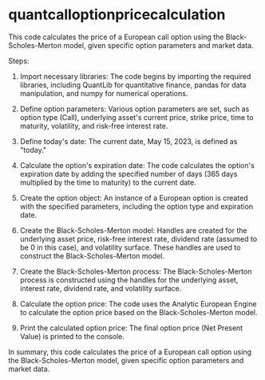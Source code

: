 # quantcalloptionpricecalculation
This code calculates the price of a European call option using the Black-Scholes-Merton model, given specific option parameters and market data.

Steps:

1. Import necessary libraries: The code begins by importing the required libraries, including QuantLib for quantitative finance, pandas for data manipulation, and numpy for numerical operations.

2. Define option parameters: Various option parameters are set, such as option type (Call), underlying asset's current price, strike price, time to maturity, volatility, and risk-free interest rate.

3. Define today's date: The current date, May 15, 2023, is defined as "today."

4. Calculate the option's expiration date: The code calculates the option's expiration date by adding the specified number of days (365 days multiplied by the time to maturity) to the current date.

5. Create the option object: An instance of a European option is created with the specified parameters, including the option type and expiration date.

6. Create the Black-Scholes-Merton model: Handles are created for the underlying asset price, risk-free interest rate, dividend rate (assumed to be 0 in this case), and volatility surface. These handles are used to construct the Black-Scholes-Merton model.

7. Create the Black-Scholes-Merton process: The Black-Scholes-Merton process is constructed using the handles for the underlying asset, interest rate, dividend rate, and volatility surface.

8. Calculate the option price: The code uses the Analytic European Engine to calculate the option price based on the Black-Scholes-Merton model.

9. Print the calculated option price: The final option price (Net Present Value) is printed to the console.

In summary, this code calculates the price of a European call option using the Black-Scholes-Merton model, given specific option parameters and market data.

